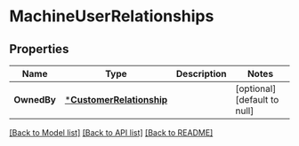 # MachineUserRelationships

## Properties
Name | Type | Description | Notes
------------ | ------------- | ------------- | -------------
**OwnedBy** | [***CustomerRelationship**](CustomerRelationship.md) |  | [optional] [default to null]

[[Back to Model list]](../README.md#documentation-for-models) [[Back to API list]](../README.md#documentation-for-api-endpoints) [[Back to README]](../README.md)

